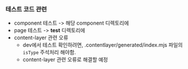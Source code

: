 ### 테스트 코드 관련

- component 테스트 -> 해당 component 디렉토리에
- page 테스트 -> **test** 디렉토리에
- content-layer 관련 오류
  - dev에서 테스트 확인하려면, .contentlayer/generated/index.mjs 파일의 `isType` 주석처리 해야함.
  - content-layer 관련 오류로 해결할 예정
